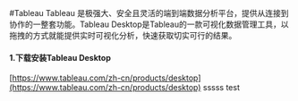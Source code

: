 #Tableau
Tableau 是极强大、安全且灵活的端到端数据分析平台，提供从连接到协作的一整套功能。Tableau Desktop是Tableau的一款可视化数据管理工具，以拖拽的方式就能提供实时可视化分析，快速获取切实可行的结果。
<a name="YSq87"></a>
#### 1.下载安装Tableau Desktop
[https://www.tableau.com/zh-cn/products/desktop](https://www.tableau.com/zh-cn/products/desktop)
<a name="KDS99"></a>
sssss
test
